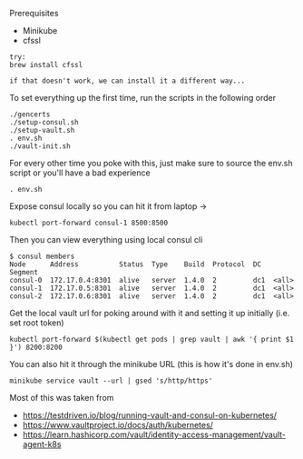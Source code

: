 Prerequisites

* Minikube
* cfssl
```
try:
brew install cfssl

if that doesn't work, we can install it a different way...
```

To set everything up the first time, run the scripts in the following order
```
./gencerts
./setup-consul.sh
./setup-vault.sh
. env.sh
./vault-init.sh
```

For every other time you poke with this, just make sure to source the env.sh script or you'll have a bad experience
```
. env.sh
```

Expose consul locally so you can hit it from laptop -> 
```
kubectl port-forward consul-1 8500:8500
```

Then you can view everything using local consul cli
```
$ consul members
Node      Address          Status  Type    Build  Protocol  DC   Segment
consul-0  172.17.0.4:8301  alive   server  1.4.0  2         dc1  <all>
consul-1  172.17.0.5:8301  alive   server  1.4.0  2         dc1  <all>
consul-2  172.17.0.6:8301  alive   server  1.4.0  2         dc1  <all>
```

Get the local vault url for poking around with it and setting it up initially (i.e. set root token)
```
kubectl port-forward $(kubectl get pods | grep vault | awk '{ print $1 }') 8200:8200
```

You can also hit it through the minikube URL (this is how it's done in env.sh)
```
minikube service vault --url | gsed 's/http/https'
```

Most of this was taken from
* https://testdriven.io/blog/running-vault-and-consul-on-kubernetes/
* https://www.vaultproject.io/docs/auth/kubernetes/
* https://learn.hashicorp.com/vault/identity-access-management/vault-agent-k8s
